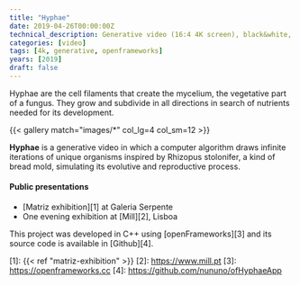 ```yaml
---
title: "Hyphae"
date: 2019-04-26T00:00:00Z
technical_description: Generative video (16:4 4K screen), black&white, no sound, variable duration
categories: [video]
tags: [4k, generative, openframeworks]
years: [2019]
draft: false
---
```


Hyphae are the cell filaments that create the mycelium, the vegetative part of a fungus. They grow and subdivide in all directions in search of nutrients needed for its development.
<!--more-->

{{< gallery match="images/*" col_lg=4 col_sm=12 >}}

**Hyphae** is a generative video in which a computer algorithm draws infinite iterations of unique organisms inspired by Rhizopus stolonifer, a kind of bread mold, simulating its evolutive and reproductive process.

#### Public presentations

* [Matriz exhibition][1] at Galeria Serpente
* One evening exhibition at [Mill][2], Lisboa

This project was developed in C++ using [openFrameworks][3] and its source code is available in [Github][4].

[1]: {{< ref "matriz-exhibition" >}}
[2]: <https://www.mill.pt>
[3]: <https://openframeworks.cc>
[4]: <https://github.com/nununo/ofHyphaeApp>
